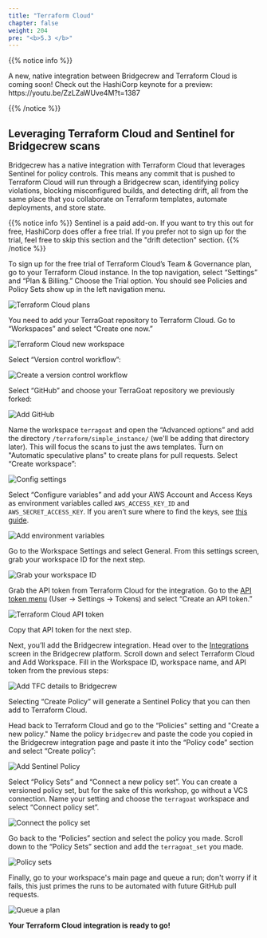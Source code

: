 ```yaml
---
title: "Terraform Cloud"
chapter: false
weight: 204
pre: "<b>5.3 </b>"
---
```


{{% notice info %}}
<p style='text-align: left;'>
A new, native integration between Bridgecrew and Terraform Cloud is coming soon! Check out the HashiCorp keynote for a preview: https://youtu.be/ZzLZaWUve4M?t=1387
</p>
{{% /notice %}}


## Leveraging Terraform Cloud and Sentinel for Bridgecrew scans

Bridgecrew has a native integration with Terraform Cloud that leverages Sentinel for policy controls. This means any commit that is pushed to Terraform Cloud will run through a Bridgecrew scan, identifying policy violations, blocking misconfigured builds, and detecting drift, all from the same place that you collaborate on Terraform templates, automate deployments, and store state.

{{% notice info %}}
Sentinel is a paid add-on. If you want to try this out for free, HashiCorp does offer a free trial. If you prefer not to sign up for the trial, feel free to skip this section and the "drift detection" section.
{{% /notice %}}

To sign up for the free trial of Terraform Cloud’s Team & Governance plan, go to your Terraform Cloud instance. In the top navigation, select “Settings” and “Plan & Billing.” Choose the Trial option. You should see Policies and Policy Sets show up in the left navigation menu.

![Terraform Cloud plans](images/terraform_cloud_signup.png "Terraform Cloud plans")

You need to add your TerraGoat repository to Terraform Cloud. Go to “Workspaces” and select “Create one now.”

![Terraform Cloud new workspace](images/terraform_cloud_new_workspace.png "Terraform Cloud new workspace")

Select “Version control workflow”:

![Create a version control workflow](images/terraform_cloud_create_workspace.png "Create a version control workflow")

Select “GitHub” and choose your TerraGoat repository we previously forked:

![Add GitHub](images/terraform_cloud_add_github.png "Add GitHub")

Name the workspace `terragoat` and open the “Advanced options” and add the directory `/terraform/simple_instance/` (we'll be adding that directory later). This will focus the scans to just the aws templates. Turn on "Automatic speculative plans" to create plans for pull requests. Select “Create workspace”:

![Config settings](images/terraform_cloud_config_settings.png "Config settings")

Select “Configure variables” and add your AWS Account and Access Keys as environment variables called `AWS_ACCESS_KEY_ID` and `AWS_SECRET_ACCESS_KEY`. If you aren’t sure where to find the keys, see [this guide](https://docs.aws.amazon.com/powershell/latest/userguide/pstools-appendix-sign-up.html).

![Add environment variables](images/terraform_cloud_env_variables.png "Add environment variables")

Go to the Workspace Settings and select General. From this settings screen, grab your workspace ID for the next step.

![Grab your workspace ID](images/terraform_cloud_workspace_id.png "Grab your workspace ID")

Grab the API token from Terraform Cloud for the integration. Go to the [API token menu](https://app.terraform.io/app/settings/tokens) (User -> Settings -> Tokens) and select “Create an API token.”

![Terraform Cloud API token](images/terraform_cloud_api_token.png "Terraform Cloud API token")

Copy that API token for the next step.

Next, you’ll add the Bridgecrew integration. Head over to the [Integrations](https://www.bridgecrew.cloud/integrations) screen in the Bridgecrew platform. Scroll down and select Terraform Cloud and Add Workspace. Fill in the Workspace ID, workspace name, and API token from the previous steps:

![Add TFC details to Bridgecrew](images/bc_tfc_details.png "Add TFC details to Bridgecrew")

Selecting “Create Policy” will generate a Sentinel Policy that you can then add to Terraform Cloud.

Head back to Terraform Cloud and go to the “Policies" setting and "Create a new policy." Name the policy `bridgecrew` and paste the code you copied in the Bridgecrew integration page and paste it into the “Policy code” section and select “Create policy”:

![Add Sentinel Policy](images/sentinel_policy.png "Add Sentinel Policy")

Select “Policy Sets” and “Connect a new policy set”. You can create a versioned policy set, but for the sake of this workshop, go without a VCS connection. Name your setting and choose the `terragoat` workspace and select “Connect policy set”.

![Connect the policy set](images/terraform_cloud_connect_policy_set.png "Connect the policy set")

Go back to the “Policies” section and select the policy you made. Scroll down to the “Policy Sets” section and add the `terragoat_set` you made.

![Policy sets](images/terraform_cloud_policy_sets.png "Policy sets")

Finally, go to your workspace's main page and queue a run; don't worry if it fails, this just primes the runs to be automated with future GitHub pull requests.

![Queue a plan](images/tfc_queue.png "Queue a plan")

**Your Terraform Cloud integration is ready to go!**